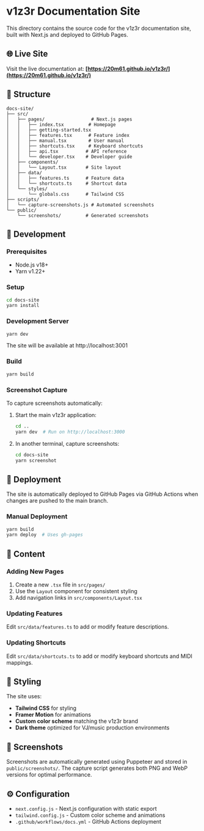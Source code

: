 # v1z3r Documentation Site

This directory contains the source code for the v1z3r documentation site, built with Next.js and deployed to GitHub Pages.

## 🌐 Live Site

Visit the live documentation at: **[https://20m61.github.io/v1z3r/](https://20m61.github.io/v1z3r/)**

## 📁 Structure

```
docs-site/
├── src/
│   ├── pages/                 # Next.js pages
│   │   ├── index.tsx         # Homepage
│   │   ├── getting-started.tsx
│   │   ├── features.tsx      # Feature index
│   │   ├── manual.tsx        # User manual
│   │   ├── shortcuts.tsx     # Keyboard shortcuts
│   │   ├── api.tsx          # API reference
│   │   └── developer.tsx    # Developer guide
│   ├── components/
│   │   └── Layout.tsx       # Site layout
│   ├── data/
│   │   ├── features.ts      # Feature data
│   │   └── shortcuts.ts     # Shortcut data
│   └── styles/
│       └── globals.css      # Tailwind CSS
├── scripts/
│   └── capture-screenshots.js # Automated screenshots
└── public/
    └── screenshots/         # Generated screenshots
```

## 🚀 Development

### Prerequisites

- Node.js v18+
- Yarn v1.22+

### Setup

```bash
cd docs-site
yarn install
```

### Development Server

```bash
yarn dev
```

The site will be available at http://localhost:3001

### Build

```bash
yarn build
```

### Screenshot Capture

To capture screenshots automatically:

1. Start the main v1z3r application:
   ```bash
   cd ..
   yarn dev  # Run on http://localhost:3000
   ```

2. In another terminal, capture screenshots:
   ```bash
   cd docs-site
   yarn screenshot
   ```

## 🚀 Deployment

The site is automatically deployed to GitHub Pages via GitHub Actions when changes are pushed to the main branch.

### Manual Deployment

```bash
yarn build
yarn deploy  # Uses gh-pages
```

## 📝 Content

### Adding New Pages

1. Create a new `.tsx` file in `src/pages/`
2. Use the `Layout` component for consistent styling
3. Add navigation links in `src/components/Layout.tsx`

### Updating Features

Edit `src/data/features.ts` to add or modify feature descriptions.

### Updating Shortcuts

Edit `src/data/shortcuts.ts` to add or modify keyboard shortcuts and MIDI mappings.

## 🎨 Styling

The site uses:
- **Tailwind CSS** for styling
- **Framer Motion** for animations
- **Custom color scheme** matching the v1z3r brand
- **Dark theme** optimized for VJ/music production environments

## 📸 Screenshots

Screenshots are automatically generated using Puppeteer and stored in `public/screenshots/`. The capture script generates both PNG and WebP versions for optimal performance.

## ⚙️ Configuration

- `next.config.js` - Next.js configuration with static export
- `tailwind.config.js` - Custom color scheme and animations
- `.github/workflows/docs.yml` - GitHub Actions deployment